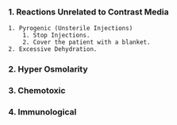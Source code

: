 ### 1. Reactions Unrelated to Contrast Media
	1. Pyrogenic (Unsterile Injections)
		1. Stop Injections.
		2. Cover the patient with a blanket.
	2. Excessive Dehydration.
### 2. Hyper Osmolarity
### 3. Chemotoxic
### 4. Immunological